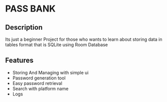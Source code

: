# PASS BANK

## Description
Its just a beginner Project for those who wants to learn  about storing data in tables format that is SQLite using Room Database



## Features 
- Storing And Managing with simple ui
- Password generation tool
- Easy password retrieval
- Search with platform name
- Logs 
